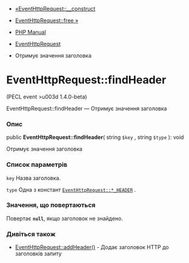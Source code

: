 - [«EventHttpRequest::\_\_construct](eventhttprequest.construct.md)
- [EventHttpRequest::free »](eventhttprequest.free.md)

- [PHP Manual](index.md)
- [EventHttpRequest](class.eventhttprequest.md)
- Отримує значення заголовка

# EventHttpRequest::findHeader

(PECL event \>u003d 1.4.0-beta)

EventHttpRequest::findHeader — Отримує значення заголовка

### Опис

public **EventHttpRequest::findHeader**( string `$key` , string `$type`
): void

Отримує значення заголовка

### Список параметрів

`key`
Назва заголовка.

`type`
Одна з констант
[`EventHttpRequest::*_HEADER`](class.eventhttprequest.md#eventhttprequest.constants)
.

### Значення, що повертаються

Повертає **`null`**, якщо заголовок не знайдено.

### Дивіться також

- [EventHttpRequest::addHeader()](eventhttprequest.addheader.md) -
Додає заголовок HTTP до заголовків запиту
